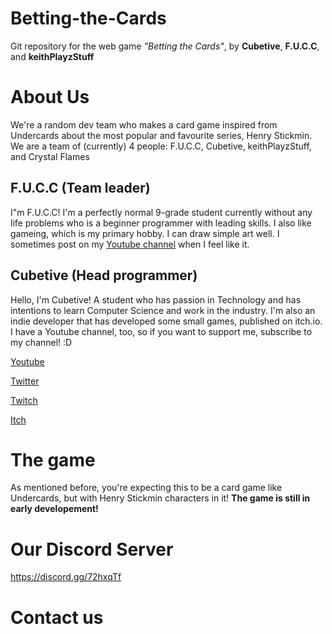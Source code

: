 # Betting-the-Cards
Git repository for the web game *"Betting the Cards"*, by **Cubetive**, **F.U.C.C**, and **keithPlayzStuff**

# About Us
We're a random dev team who makes a card game inspired from Undercards about the most popular and favourite series, Henry Stickmin. We are a team of (currently) 4 people: F.U.C.C, Cubetive, keithPlayzStuff, and Crystal Flames

## F.U.C.C (Team leader)
I"m F.U.C.C! I'm a perfectly normal 9-grade student currently without any life problems who is a beginner programmer with leading skills. I also like gameing, which is my primary hobby. I can draw simple art well. I sometimes post on my [Youtube channel](https://www.youtube.com/channel/UCNuONlelPahjCErOUYbNDKw) when I feel like it.

## Cubetive (Head programmer)
Hello, I'm Cubetive! A student who has passion in Technology and has intentions to learn Computer Science and work in the industry. I'm also an indie developer that has developed some small games, published on itch.io. I have a Youtube channel, too, so if you want to support me, subscribe to my channel! :D

[Youtube](https://www.youtube.com/channel/UCQi-Knlut7ssVLSH6gGTHfA "Cubetive")

[Twitter](https://twitter.com/CubetiveVN "@CubetiveVN")

[Twitch](https://www.twitch.tv/cubetivetwitch "I may stream sometimes")

[Itch](https://cubetive.itch.io "My indie games page")

# The game
As mentioned before, you're expecting this to be a card game like Undercards, but with Henry Stickmin characters in it!
**The game is still in early developement!**

# Our Discord Server
https://discord.gg/72hxqTf

# Contact us
<!-- Add contact information here for people -->
